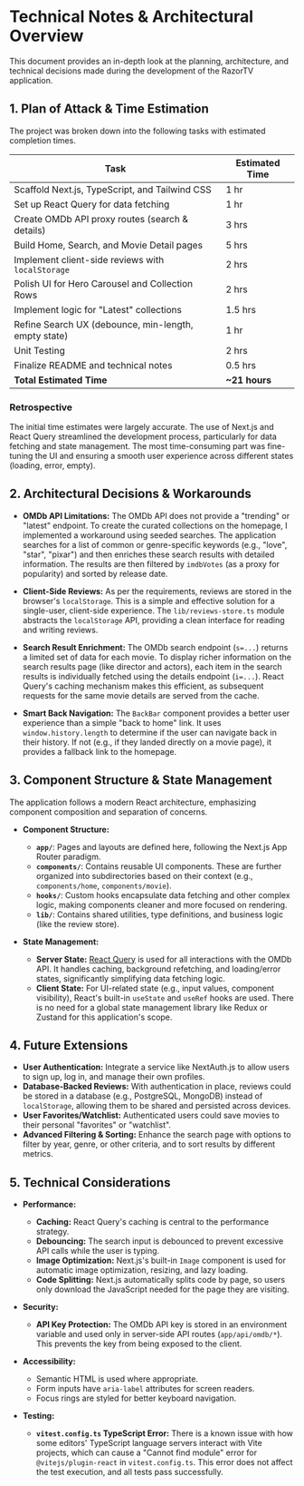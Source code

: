 # Technical Notes & Architectural Overview

This document provides an in-depth look at the planning, architecture, and technical decisions made during the development of the RazorTV application.

## 1. Plan of Attack & Time Estimation

The project was broken down into the following tasks with estimated completion times.

| Task                                                 | Estimated Time |
| ---------------------------------------------------- | -------------- |
| Scaffold Next.js, TypeScript, and Tailwind CSS       | 1 hr           |
| Set up React Query for data fetching                 | 1 hr           |
| Create OMDb API proxy routes (search & details)      | 3 hrs          |
| Build Home, Search, and Movie Detail pages           | 5 hrs          |
| Implement client-side reviews with `localStorage`    | 2 hrs          |
| Polish UI for Hero Carousel and Collection Rows      | 2 hrs          |
| Implement logic for "Latest" collections             | 1.5 hrs        |
| Refine Search UX (debounce, min-length, empty state) | 1 hr           |
| Unit Testing                                         | 2 hrs          |
| Finalize README and technical notes                  | 0.5 hrs        |
| **Total Estimated Time**                             | **~21 hours**  |

### Retrospective

The initial time estimates were largely accurate. The use of Next.js and React Query streamlined the development process, particularly for data fetching and state management. The most time-consuming part was fine-tuning the UI and ensuring a smooth user experience across different states (loading, error, empty).

## 2. Architectural Decisions & Workarounds

- **OMDb API Limitations:** The OMDb API does not provide a "trending" or "latest" endpoint. To create the curated collections on the homepage, I implemented a workaround using seeded searches. The application searches for a list of common or genre-specific keywords (e.g., "love", "star", "pixar") and then enriches these search results with detailed information. The results are then filtered by `imdbVotes` (as a proxy for popularity) and sorted by release date.

- **Client-Side Reviews:** As per the requirements, reviews are stored in the browser's `localStorage`. This is a simple and effective solution for a single-user, client-side experience. The `lib/reviews-store.ts` module abstracts the `localStorage` API, providing a clean interface for reading and writing reviews.

- **Search Result Enrichment:** The OMDb search endpoint (`s=...`) returns a limited set of data for each movie. To display richer information on the search results page (like director and actors), each item in the search results is individually fetched using the details endpoint (`i=...`). React Query's caching mechanism makes this efficient, as subsequent requests for the same movie details are served from the cache.

- **Smart Back Navigation:** The `BackBar` component provides a better user experience than a simple "back to home" link. It uses `window.history.length` to determine if the user can navigate back in their history. If not (e.g., if they landed directly on a movie page), it provides a fallback link to the homepage.

## 3. Component Structure & State Management

The application follows a modern React architecture, emphasizing component composition and separation of concerns.

- **Component Structure:**

  - **`app/`**: Pages and layouts are defined here, following the Next.js App Router paradigm.
  - **`components/`**: Contains reusable UI components. These are further organized into subdirectories based on their context (e.g., `components/home`, `components/movie`).
  - **`hooks/`**: Custom hooks encapsulate data fetching and other complex logic, making components cleaner and more focused on rendering.
  - **`lib/`**: Contains shared utilities, type definitions, and business logic (like the review store).

- **State Management:**
  - **Server State:** [React Query](https://tanstack.com/query/v5) is used for all interactions with the OMDb API. It handles caching, background refetching, and loading/error states, significantly simplifying data fetching logic.
  - **Client State:** For UI-related state (e.g., input values, component visibility), React's built-in `useState` and `useRef` hooks are used. There is no need for a global state management library like Redux or Zustand for this application's scope.

## 4. Future Extensions

- **User Authentication:** Integrate a service like NextAuth.js to allow users to sign up, log in, and manage their own profiles.
- **Database-Backed Reviews:** With authentication in place, reviews could be stored in a database (e.g., PostgreSQL, MongoDB) instead of `localStorage`, allowing them to be shared and persisted across devices.
- **User Favorites/Watchlist:** Authenticated users could save movies to their personal "favorites" or "watchlist".
- **Advanced Filtering & Sorting:** Enhance the search page with options to filter by year, genre, or other criteria, and to sort results by different metrics.

## 5. Technical Considerations

- **Performance:**

  - **Caching:** React Query's caching is central to the performance strategy.
  - **Debouncing:** The search input is debounced to prevent excessive API calls while the user is typing.
  - **Image Optimization:** Next.js's built-in `Image` component is used for automatic image optimization, resizing, and lazy loading.
  - **Code Splitting:** Next.js automatically splits code by page, so users only download the JavaScript needed for the page they are visiting.

- **Security:**

  - **API Key Protection:** The OMDb API key is stored in an environment variable and used only in server-side API routes (`app/api/omdb/*`). This prevents the key from being exposed to the client.

- **Accessibility:**

  - Semantic HTML is used where appropriate.
  - Form inputs have `aria-label` attributes for screen readers.
  - Focus rings are styled for better keyboard navigation.

- **Testing:**
  - **`vitest.config.ts` TypeScript Error:** There is a known issue with how some editors' TypeScript language servers interact with Vite projects, which can cause a "Cannot find module" error for `@vitejs/plugin-react` in `vitest.config.ts`. This error does not affect the test execution, and all tests pass successfully.
